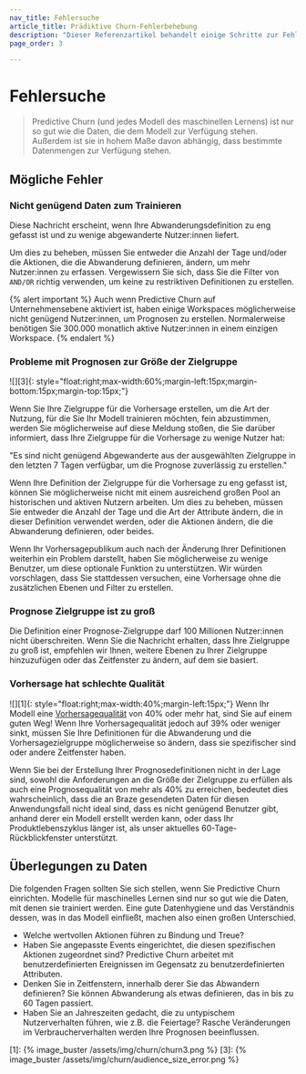 ```yaml
---
nav_title: Fehlersuche
article_title: Prädiktive Churn-Fehlerbehebung
description: "Dieser Referenzartikel behandelt einige Schritte zur Fehlerbehebung und Überlegungen, die Sie bei der Verwendung von Predictive Churn beachten sollten."
page_order: 3

---
```


# Fehlersuche

> Predictive Churn (und jedes Modell des maschinellen Lernens) ist nur so gut wie die Daten, die dem Modell zur Verfügung stehen. Außerdem ist sie in hohem Maße davon abhängig, dass bestimmte Datenmengen zur Verfügung stehen. 

## Mögliche Fehler

### Nicht genügend Daten zum Trainieren 

Diese Nachricht erscheint, wenn Ihre Abwanderungsdefinition zu eng gefasst ist und zu wenige abgewanderte Nutzer:innen liefert. 

Um dies zu beheben, müssen Sie entweder die Anzahl der Tage und/oder die Aktionen, die die Abwanderung definieren, ändern, um mehr Nutzer:innen zu erfassen. Vergewissern Sie sich, dass Sie die Filter von `AND/OR` richtig verwenden, um keine zu restriktiven Definitionen zu erstellen. 

{% alert important %}
Auch wenn Predictive Churn auf Unternehmensebene aktiviert ist, haben einige Workspaces möglicherweise nicht genügend Nutzer:innen, um Prognosen zu erstellen. Normalerweise benötigen Sie 300.000 monatlich aktive Nutzer:innen in einem einzigen Workspace.
{% endalert %}

### Probleme mit Prognosen zur Größe der Zielgruppe

![][3]{: style="float:right;max-width:60%;margin-left:15px;margin-bottom:15px;margin-top:15px;"}

Wenn Sie Ihre Zielgruppe für die Vorhersage erstellen, um die Art der Nutzung, für die Sie Ihr Modell trainieren möchten, fein abzustimmen, werden Sie möglicherweise auf diese Meldung stoßen, die Sie darüber informiert, dass Ihre Zielgruppe für die Vorhersage zu wenige Nutzer hat: 

"Es sind nicht genügend Abgewanderte aus der ausgewählten Zielgruppe in den letzten 7 Tagen verfügbar, um die Prognose zuverlässig zu erstellen."

Wenn Ihre Definition der Zielgruppe für die Vorhersage zu eng gefasst ist, können Sie möglicherweise nicht mit einem ausreichend großen Pool an historischen und aktiven Nutzern arbeiten. Um dies zu beheben, müssen Sie entweder die Anzahl der Tage und die Art der Attribute ändern, die in dieser Definition verwendet werden, oder die Aktionen ändern, die die Abwanderung definieren, oder beides. 

Wenn Ihr Vorhersagepublikum auch nach der Änderung Ihrer Definitionen weiterhin ein Problem darstellt, haben Sie möglicherweise zu wenige Benutzer, um diese optionale Funktion zu unterstützen. Wir würden vorschlagen, dass Sie stattdessen versuchen, eine Vorhersage ohne die zusätzlichen Ebenen und Filter zu erstellen. 

### Prognose Zielgruppe ist zu groß

Die Definition einer Prognose-Zielgruppe darf 100 Millionen Nutzer:innen nicht überschreiten. Wenn Sie die Nachricht erhalten, dass Ihre Zielgruppe zu groß ist, empfehlen wir Ihnen, weitere Ebenen zu Ihrer Zielgruppe hinzuzufügen oder das Zeitfenster zu ändern, auf dem sie basiert.

### Vorhersage hat schlechte Qualität

![][1]{: style="float:right;max-width:40%;margin-left:15px;"}
Wenn Ihr Modell eine [Vorhersagequalität]({{site.baseurl}}/user_guide/brazeai/predictive_suite/predictive_churn/prediction_analytics/prediction_quality/) von 40% oder mehr hat, sind Sie auf einem guten Weg! Wenn Ihre Vorhersagequalität jedoch auf 39% oder weniger sinkt, müssen Sie Ihre Definitionen für die Abwanderung und die Vorhersagezielgruppe möglicherweise so ändern, dass sie spezifischer sind oder andere Zeitfenster haben. 

Wenn Sie bei der Erstellung Ihrer Prognosedefinitionen nicht in der Lage sind, sowohl die Anforderungen an die Größe der Zielgruppe zu erfüllen als auch eine Prognosequalität von mehr als 40% zu erreichen, bedeutet dies wahrscheinlich, dass die an Braze gesendeten Daten für diesen Anwendungsfall nicht ideal sind, dass es nicht genügend Benutzer gibt, anhand derer ein Modell erstellt werden kann, oder dass Ihr Produktlebenszyklus länger ist, als unser aktuelles 60-Tage-Rückblickfenster unterstützt. 

## Überlegungen zu Daten

Die folgenden Fragen sollten Sie sich stellen, wenn Sie Predictive Churn einrichten. Modelle für maschinelles Lernen sind nur so gut wie die Daten, mit denen sie trainiert werden. Eine gute Datenhygiene und das Verständnis dessen, was in das Modell einfließt, machen also einen großen Unterschied.

- Welche wertvollen Aktionen führen zu Bindung und Treue?
- Haben Sie angepasste Events eingerichtet, die diesen spezifischen Aktionen zugeordnet sind? Predictive Churn arbeitet mit benutzerdefinierten Ereignissen im Gegensatz zu benutzerdefinierten Attributen.
- Denken Sie in Zeitfenstern, innerhalb derer Sie das Abwandern definieren? Sie können Abwanderung als etwas definieren, das in bis zu 60 Tagen passiert.
- Haben Sie an Jahreszeiten gedacht, die zu untypischem Nutzerverhalten führen, wie z.B. die Feiertage? Rasche Veränderungen im Verbraucherverhalten werden Ihre Prognosen beeinflussen. 

[1]: {% image_buster /assets/img/churn/churn3.png %}
[3]: {% image_buster /assets/img/churn/audience_size_error.png %}
